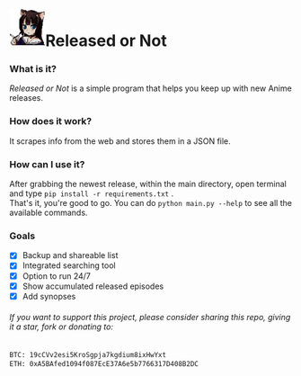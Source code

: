 <img align="left" width="64px" src="/src/images/neko.png" />

# Released or Not

### What is it?
*Released or Not* is a simple program that helps you keep up with new Anime releases.  

### How does it work?
It scrapes info from the web and stores them in a JSON file.  

### How can I use it?
After grabbing the newest release, within the main directory, open terminal and type `pip install -r requirements.txt` .  
That's it, you're good to go. You can do `python main.py --help` to see all the available commands.  

### Goals
- [x] Backup and shareable list
- [x] Integrated searching tool
- [x] Option to run 24/7
- [x] Show accumulated released episodes
- [x] Add synopses
   
###### If you want to support this project, please consider sharing this repo, giving it a star, fork or donating to:  
```
BTC: 19cCVv2esi5KroSgpja7kgdium8ixHwYxt  
ETH: 0xA5BAfed1094f087EcE37A6e5b7766317D408B2DC
```
